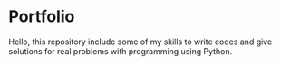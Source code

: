 # Portfolio
Hello, this repository include some of my skills to write codes and give solutions for real problems with programming using Python.
<script>
  from sympy import *
</script>
